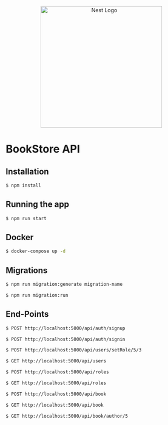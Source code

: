 <p align="center">
  <a href="http://nestjs.com/" target="blank"><img src="https://nestjs.com/img/logo_text.svg" width="320" alt="Nest Logo" /></a>
</p>

# BookStore API

## Installation

```bash
$ npm install
```

## Running the app

```bash
$ npm run start
```

## Docker

```bash
$ docker-compose up -d
```

## Migrations

```bash
$ npm run migration:generate migration-name
```

```bash
$ npm run migration:run 
```

## End-Points

```bash
$ POST http://localhost:5000/api/auth/signup

$ POST http://localhost:5000/api/auth/signin

$ POST http://localhost:5000/api/users/setRole/5/3

$ GET http://localhost:5000/api/users

$ POST http://localhost:5000/api/roles

$ GET http://localhost:5000/api/roles

$ POST http://localhost:5000/api/book

$ GET http://localhost:5000/api/book

$ GET http://localhost:5000/api/book/author/5
```
